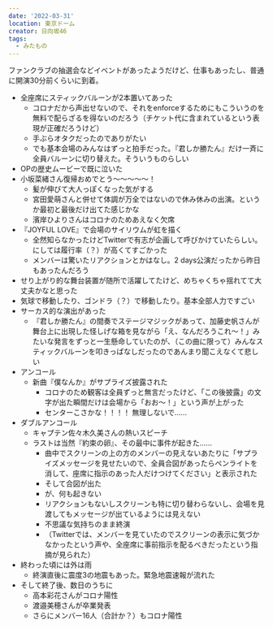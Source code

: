 ```yaml
---
date: '2022-03-31'
location: 東京ドーム
creator: 日向坂46
tags:
  - みたもの
---
```


ファンクラブの抽選会などイベントがあったようだけど、仕事もあったし、普通に開演30分前くらいに到着。

- 全座席にスティックバルーンが2本置いてあった
  - コロナだから声出せないので、それをenforceするためにもこういうのを無料で配らざるを得ないのだろう（チケット代に含まれているという表現が正確だろうけど）
  - 手ぶらオタクだったのでありがたい
  - でも基本会場のみんなはずっと拍手だった。『君しか勝たん』だけ一斉に全員バルーンに切り替えた。そういうものらしい
- OPの歴史ムービーで既に泣いた
- 小坂菜緒さん復帰おめでとう〜〜〜〜〜！
  - 髪が伸びて大人っぽくなった気がする
  - 宮田愛萌さんと併せて体調が万全ではないので休み休みの出演。というか最初と最後だけ出てた感じかな
  - 濱岸ひよりさんはコロナのためあえなく欠席
- 『JOYFUL LOVE』で会場のサイリウムが虹を描く
  - 全然知らなかったけどTwitterで有志が企画して呼びかけていたらしい。にしては履行率（？）が高くてすごかった
  - メンバーは驚いたリアクションとかはなし。2 days公演だったから昨日もあったんだろう
- せり上がり的な舞台装置が随所で活躍してたけど、めちゃくちゃ揺れてて大丈夫かなと思った
- 気球で移動したり、ゴンドラ（？）で移動したり。基本全部人力ですごい
- サーカス的な演出があった
  - 『君しか勝たん』の間奏でステージマジックがあって、加藤史帆さんが舞台上に出現した怪しげな箱を見ながら「え、なんだろうこれ〜！」みたいな発言をずっと一生懸命していたのが、（この曲に限って）みんなスティックバルーンを叩きっぱなしだったのであんまり聞こえなくて悲しい
- アンコール
  - 新曲『僕なんか』がサプライズ披露された
    - コロナのため観客は全員ずっと無言だったけど、「この後披露」の文字が出た瞬間だけは会場から「おお〜！」という声が上がった
    - センターこさかな！！！！ 無理しないで……
- ダブルアンコール
  - キャプテン佐々木久美さんの熱いスピーチ
  - ラストは当然『約束の卵』、その最中に事件が起きた……
    - 曲中でスクリーンの上の方のメンバーの見えないあたりに「サプライズメッセージを見せたいので、全員合図があったらペンライトを消して、座席に指示のあった人だけつけてください」と表示された
    - そして合図が出た
    - が、何も起きない
    - リアクションもないしスクリーンも特に切り替わらないし、会場を見渡してもメッセージが出ているようには見えない
    - 不思議な気持ちのまま終演
    - （Twitterでは、メンバーを見ていたのでスクリーンの表示に気づかなかったという声や、全座席に事前指示を配るべきだったという指摘が見られた）
- 終わった頃には外は雨
  - 終演直後に震度3の地震もあった。緊急地震速報が流れた
- そして終了後、数日のうちに
  - 高本彩花さんがコロナ陽性
  - 渡邉美穂さんが卒業発表
  - さらにメンバー16人（合計か？）もコロナ陽性
